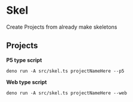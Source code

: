 # Skel

Create Projects from already make skeletons

## Projects

**P5 type script**

`deno run -A src/skel.ts projectNameHere --p5`

**Web type script**

`deno run -A src/skel.ts projectNameHere --web`
